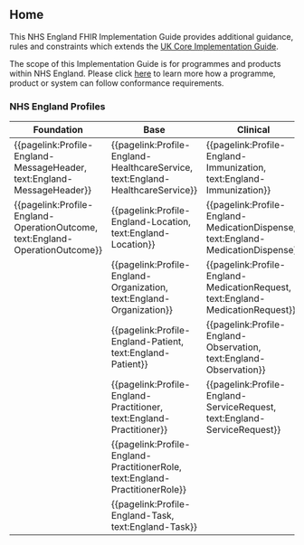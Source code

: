 ## Home 

This NHS England FHIR Implementation Guide provides additional guidance, rules and constraints which extends the [UK Core Implementation Guide](https://simplifier.net/guide/hl7fhirukcorer4release1/home). 

The scope of this Implementation Guide is for programmes and products within NHS England. Please click [here](https://simplifier.net/guide/NHS-England-FHIR-Implementation-Guide/Home/Guidance/Conformance.page.md?version=current "Conformance") to learn more how a programme, product or system can follow conformance requirements. 

### NHS England Profiles
 
<table class="regular assets" style="width:100%">
 <thead>
   <tr>
     <th width="33%">Foundation</th>
     <th width="33%">Base</th>
     <th width="33%">Clinical</th>
   </tr>
 </thead>
 <tbody>
   <tr>
    <td>
      {{pagelink:Profile-England-MessageHeader, text:England-MessageHeader}} 
    </td>
    <td>
      {{pagelink:Profile-England-HealthcareService, text:England-HealthcareService}} 
    </td>
    <td>
      {{pagelink:Profile-England-Immunization, text:England-Immunization}} 
    </td>
   </tr>
   <tr>
    <td>
      {{pagelink:Profile-England-OperationOutcome, text:England-OperationOutcome}} 
    </td>
    <td>
      {{pagelink:Profile-England-Location, text:England-Location}} 
    </td>
    <td>
      {{pagelink:Profile-England-MedicationDispense, text:England-MedicationDispense}} 
    </td>
   </tr>
   <tr>
    <td>
    </td>
    <td>
      {{pagelink:Profile-England-Organization, text:England-Organization}} 
    </td>
    <td>
      {{pagelink:Profile-England-MedicationRequest, text:England-MedicationRequest}} 
    </td>
   </tr>
   <tr>
    <td>
    </td>
    <td>
      {{pagelink:Profile-England-Patient, text:England-Patient}} 
    </td>
    <td>
      {{pagelink:Profile-England-Observation, text:England-Observation}} 
    </td>
   </tr>
   <tr>
    <td>
    </td>
    <td>
      {{pagelink:Profile-England-Practitioner, text:England-Practitioner}} 
    </td>
    <td>
      {{pagelink:Profile-England-ServiceRequest, text:England-ServiceRequest}} 
    </td>
   </tr>
   <tr>
    <td>
    </td>
    <td>
      {{pagelink:Profile-England-PractitionerRole, text:England-PractitionerRole}} 
    </td>
    <td>
    </td>
   </tr>
   <tr>
    <td>
    </td>
    <td>
      {{pagelink:Profile-England-Task, text:England-Task}} 
    </td>
    <td>
    </td>
   </tr>
   </tbody>
</table>

##
